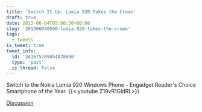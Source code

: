 ```yaml
---
title: 'Switch It Up: Lumia 920 Takes the Crown'
draft: true
date: 2013-06-04T05:00:30+00:00
slug: '201306040500-lumia-920-takes-the-crown'
tags:
  - tweets
is_tweet: true
tweet_info:
  id: '341675789454028800'
  type: 'post'
  is_thread: False
---
```




Switch to the Nokia Lumia 920 Windows Phone - Engadget Reader's Choice Smartphone of the Year. {{< youtube Z19vR1GldRI >}}

[Discussion](https://x.com/sytelus/status/341675789454028800)
